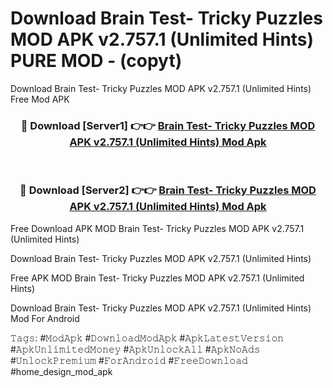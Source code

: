# Download Brain Test- Tricky Puzzles MOD APK v2.757.1 (Unlimited Hints) PURE MOD - (copyt)
Download Brain Test- Tricky Puzzles MOD APK v2.757.1 (Unlimited Hints) Free Mod APK

<div align="center">
<h3>🔴 Download [Server1] 👉👉 <a href="https://apk-comot.site?title=Brain_Test-_Tricky_Puzzles_MOD_APK_v2.757.1_(Unlimited_Hints)">Brain Test- Tricky Puzzles MOD APK v2.757.1 (Unlimited Hints) Mod Apk</a></h3><br>

<h3>🔴 Download [Server2] 👉👉 <a href="https://apk-comot.site?title=Brain_Test-_Tricky_Puzzles_MOD_APK_v2.757.1_(Unlimited_Hints)">Brain Test- Tricky Puzzles MOD APK v2.757.1 (Unlimited Hints) Mod Apk</a></h3>
</div>


Free Download APK MOD Brain Test- Tricky Puzzles MOD APK v2.757.1 (Unlimited Hints)

Download Brain Test- Tricky Puzzles MOD APK v2.757.1 (Unlimited Hints) 

Free APK MOD Brain Test- Tricky Puzzles MOD APK v2.757.1 (Unlimited Hints) 

Download Brain Test- Tricky Puzzles MOD APK v2.757.1 (Unlimited Hints) Mod For Android

𝚃𝚊𝚐𝚜: #𝙼𝚘𝚍𝙰𝚙𝚔 #𝙳𝚘𝚠𝚗𝚕𝚘𝚊𝚍𝙼𝚘𝚍𝙰𝚙𝚔 #𝙰𝚙𝚔𝙻𝚊𝚝𝚎𝚜𝚝𝚅𝚎𝚛𝚜𝚒𝚘𝚗 #𝙰𝚙𝚔𝚄𝚗𝚕𝚒𝚖𝚒𝚝𝚎𝚍𝙼𝚘𝚗𝚎𝚢 #𝙰𝚙𝚔𝚄𝚗𝚕𝚘𝚌𝚔𝙰𝚕𝚕 #𝙰𝚙𝚔𝙽𝚘𝙰𝚍𝚜 #𝚄𝚗𝚕𝚘𝚌𝚔𝙿𝚛𝚎𝚖𝚒𝚞𝚖 #𝙵𝚘𝚛𝙰𝚗𝚍𝚛𝚘𝚒𝚍 #𝙵𝚛𝚎𝚎𝙳𝚘𝚠𝚗𝚕𝚘𝚊𝚍 #home_design_mod_apk
